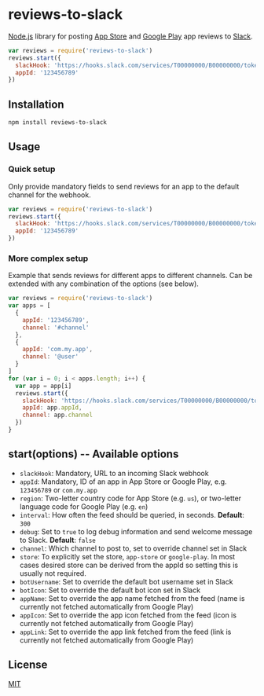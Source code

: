# reviews-to-slack

[Node.js](https://nodejs.org/) library for posting [App Store](https://itunes.apple.com/us/genre/ios/id36) and [Google Play](https://play.google.com/store) app reviews to [Slack](https://slack.com/).

```js
var reviews = require('reviews-to-slack')
reviews.start({
  slackHook: 'https://hooks.slack.com/services/T00000000/B00000000/token',
  appId: '123456789'
})
```

## Installation

```sh
npm install reviews-to-slack
```

## Usage

### Quick setup

Only provide mandatory fields to send reviews for an app to the default channel for the webhook.

```js
var reviews = require('reviews-to-slack')
reviews.start({
  slackHook: 'https://hooks.slack.com/services/T00000000/B00000000/token',
  appId: '123456789'
})
```

### More complex setup

Example that sends reviews for different apps to different channels. Can be extended with any combination of the options (see below).

```js
var reviews = require('reviews-to-slack')
var apps = [
  {
    appId: '123456789',
    channel: '#channel'
  },
  {
    appId: 'com.my.app',
    channel: '@user'
  }
]
for (var i = 0; i < apps.length; i++) {
  var app = app[i]
  reviews.start({
    slackHook: 'https://hooks.slack.com/services/T00000000/B00000000/token',
    appId: app.appId,
    channel: app.channel
  })
}
```

## start(options) -- Available options

 - `slackHook`: Mandatory, URL to an incoming Slack webhook
 - `appId`: Mandatory, ID of an app in App Store or Google Play, e.g. `123456789` or `com.my.app`
 - `region`: Two-letter country code for App Store (e.g. `us`), or two-letter language code for Google Play (e.g. `en`)
 - `interval`: How often the feed should be queried, in seconds. **Default**: `300`
 - `debug`: Set to `true` to log debug information and send welcome message to Slack. **Default**: `false`
 - `channel`: Which channel to post to, set to override channel set in Slack
 - `store`: To explicitly set the store, `app-store` or `google-play`. In most cases desired store can be derived from the appId so setting this is usually not required.
 - `botUsername`: Set to override the default bot username set in Slack
 - `botIcon`: Set to override the default bot icon set in Slack
 - `appName`: Set to override the app name fetched from the feed (name is currently not fetched automatically from Google Play)
 - `appIcon`: Set to override the app icon fetched from the feed (icon is currently not fetched automatically from Google Play)
 - `appLink`: Set to override the app link fetched from the feed (link is currently not fetched automatically from Google Play)

## License
[MIT](LICENSE)
